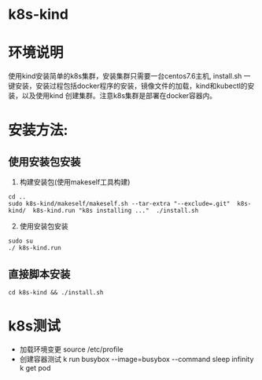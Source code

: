 # k8s-kind

# 环境说明
  使用kind安装简单的k8s集群，安装集群只需要一台centos7.6主机, install.sh 一键安装，安装过程包括docker程序的安装，镜像文件的加载，kind和kubectl的安装，以及使用kind 创建集群。注意k8s集群是部署在docker容器内。

# 安装方法:

## 使用安装包安装
1. 构建安装包(使用makeself工具构建)
~~~shell
cd ..
sudo k8s-kind/makeself/makeself.sh --tar-extra "--exclude=.git"  k8s-kind/  k8s-kind.run "k8s installing ..."  ./install.sh
~~~
2. 使用安装包安装
~~~shell
sudo su
./ k8s-kind.run
~~~

## 直接脚本安装
~~~shell
cd k8s-kind && ./install.sh
~~~

# k8s测试
* 加载环境变更
source /etc/profile
* 创建容器测试
k run busybox --image=busybox --command sleep infinity
k get pod
